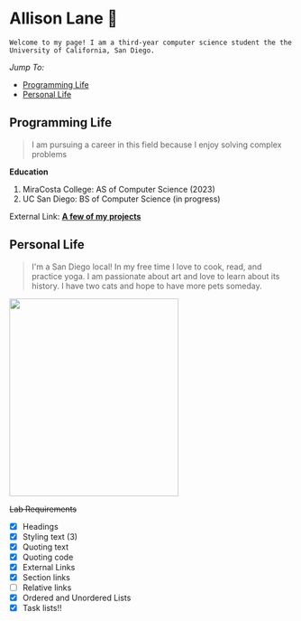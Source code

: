 # Allison Lane 🌸

```
Welcome to my page! I am a third-year computer science student the the University of California, San Diego.
```

_Jump To:_
- [Programming Life](#programming-life)
- [Personal Life](#personal-life)


## Programming Life

> I am pursuing a career in this field because I enjoy solving complex problems

**Education**
1. MiraCosta College: AS of Computer Science (2023)
2. UC San Diego: BS of Computer Science (in progress)

External Link: **[A few of my projects](https://github.com/a4lane/Projects/tree/main)**


## Personal Life

> I'm a San Diego local! In my free time I love to cook, read, and practice yoga. I am passionate about art and love to learn about its history. I have two cats and hope to have more pets someday.

[<img src="/misc/cats.png" width="300" height="350" />](misc/cats.png)




~~Lab Requirements~~
- [x] Headings
- [x] Styling text (3)
- [x] Quoting text
- [x] Quoting code
- [x] External Links
- [x] Section links
- [ ] Relative links 
- [x] Ordered and Unordered Lists
- [x] Task lists!!
